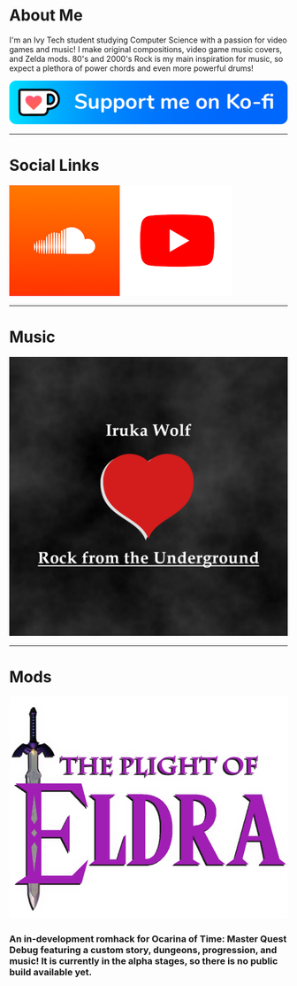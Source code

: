 # About Me

I'm an Ivy Tech student studying Computer Science with a passion for video games and music! I make original compositions, video game music covers, and Zelda mods. 80's and 2000's Rock is my main inspiration for music, so expect a plethora of power chords and even more powerful drums!

[![Ko-fi](images/kofi_button_blue.png)](https://ko-fi.com/irukawolf)

---

# Social Links
[![SoundCloud](images/soundcloud.png)](https://soundcloud.com/iruka-wolf/)  [![YouTube](images/youtube.png)](https://www.youtube.com/@iruka_wolf)

---

# Music
[![Rock from the Underground](images/EP-1.png)](https://soundcloud.com/iruka-wolf/sets/rock-from-the-underground-ep)

---

# Mods
![Plight of Eldra Romhack](images/plight-of-eldra.png)

### An in-development romhack for Ocarina of Time: Master Quest Debug featuring a custom story, dungeons, progression, and music! It is currently in the alpha stages, so there is no public build available yet.
